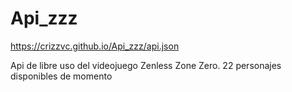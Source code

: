# Api_zzz

https://crizzvc.github.io/Api_zzz/api.json

Api de libre uso del videojuego Zenless Zone Zero.
22 personajes disponibles de momento 
